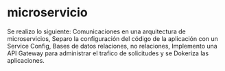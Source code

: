 # microservicio
Se realizo lo siguiente: Comunicaciones en una arquitectura de microservicios, Separo la configuración del código de la aplicación con un Service Config, Bases de datos relaciones, no relaciones, Implemento una API Gateway para administrar el trafico de solicitudes y se Dokeriza las aplicaciones.
